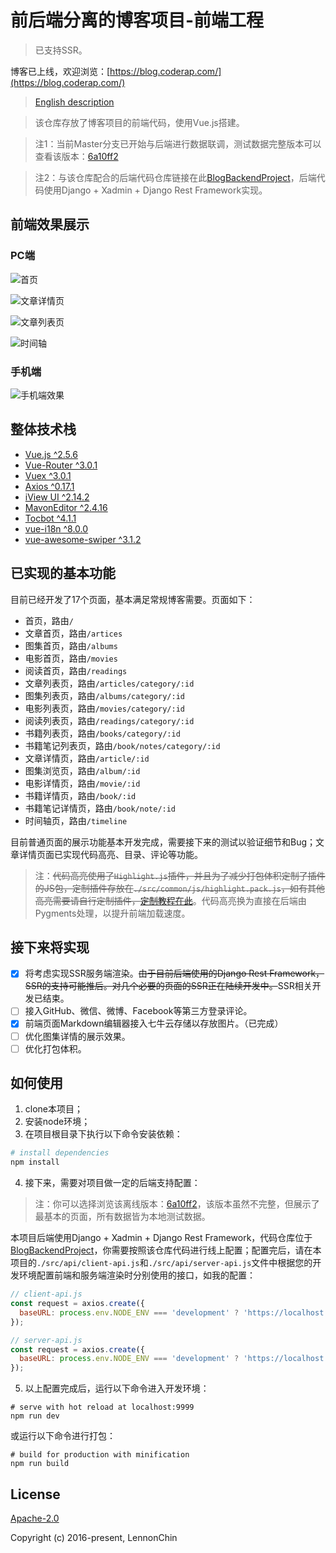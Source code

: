 # 前后端分离的博客项目-前端工程

> 已支持SSR。

博客已上线，欢迎浏览：[https://blog.coderap.com/](https://blog.coderap.com/)

> [English description](https://github.com/LennonChin/Blog-Frontend-Project/blob/master/README.md)

> 该仓库存放了博客项目的前端代码，使用Vue.js搭建。

> 注1：当前Master分支已开始与后端进行数据联调，测试数据完整版本可以查看该版本：[6a10ff2](https://github.com/LennonChin/Blog-Frontend-Project/tree/6a10ff207e413c02d7e5eb810409144a65450e27)

> 注2：与该仓库配合的后端代码仓库链接在此[BlogBackendProject](https://github.com/LennonChin/BlogBackendProject)，后端代码使用Django + Xadmin + Django Rest Framework实现。

## 前端效果展示

### PC端

![首页](https://github.com/LennonChin/Blog-Frontend-Project/blob/master/readme/exhibition/PC_1.gif)

![文章详情页](https://github.com/LennonChin/Blog-Frontend-Project/blob/master/readme/exhibition/PC_2.gif)

![文章列表页](https://github.com/LennonChin/Blog-Frontend-Project/blob/master/readme/exhibition/PC_3.gif)

![时间轴](https://github.com/LennonChin/Blog-Frontend-Project/blob/master/readme/exhibition/PC_4.gif)

### 手机端

![手机端效果](https://github.com/LennonChin/Blog-Frontend-Project/blob/master/readme/exhibition/MOBILE_1.png)

## 整体技术栈

- [Vue.js ^2.5.6](https://github.com/vuejs/vue)
- [Vue-Router ^3.0.1](https://github.com/vuejs/vue-router)
- [Vuex ^3.0.1](https://github.com/vuejs/vuex)
- [Axios ^0.17.1](https://github.com/axios/axios)
- [iView UI ^2.14.2](https://github.com/iview/iview)
- [MavonEditor ^2.4.16](https://github.com/hinesboy/mavonEditor)
- [Tocbot ^4.1.1](https://github.com/tscanlin/tocbot)
- [vue-i18n ^8.0.0](https://github.com/kazupon/vue-i18n)
- [vue-awesome-swiper ^3.1.2](https://github.com/surmon-china/vue-awesome-swiper)

## 已实现的基本功能

目前已经开发了17个页面，基本满足常规博客需要。页面如下：

- 首页，路由`/`
- 文章首页，路由`/artices`
- 图集首页，路由`/albums`
- 电影首页，路由`/movies`
- 阅读首页，路由`/readings`
- 文章列表页，路由`/articles/category/:id`
- 图集列表页，路由`/albums/category/:id`
- 电影列表页，路由`/movies/category/:id`
- 阅读列表页，路由`/readings/category/:id`
- 书籍列表页，路由`/books/category/:id`
- 书籍笔记列表页，路由`/book/notes/category/:id`
- 文章详情页，路由`/article/:id`
- 图集浏览页，路由`/album/:id`
- 电影详情页，路由`/movie/:id`
- 书籍详情页，路由`/book/:id`
- 书籍笔记详情页，路由`/book/note/:id`
- 时间轴页，路由`/timeline`

目前普通页面的展示功能基本开发完成，需要接下来的测试以验证细节和Bug；文章详情页面已实现代码高亮、目录、评论等功能。

> 注：~~代码高亮使用了`Highlight.js`插件，并且为了减少打包体积定制了插件的JS包，定制插件存放在`./src/common/js/highlight.pack.js`，如有其他高亮需要请自行定制插件，[定制教程在此](http://highlightjs.readthedocs.io/en/latest/building-testing.html)~~。代码高亮换为直接在后端由Pygments处理，以提升前端加载速度。

## 接下来将实现

- [x]  将考虑实现SSR服务端渲染。~~由于目前后端使用的Django Rest Framework，SSR的支持可能推后。对几个必要的页面的SSR正在陆续开发中。~~SSR相关开发已结束。
- [ ]  接入GitHub、微信、微博、Facebook等第三方登录评论。
- [x]  前端页面Markdown编辑器接入七牛云存储以存放图片。（已完成）
- [ ]  优化图集详情的展示效果。
- [ ]  优化打包体积。

## 如何使用

1. clone本项目；
2. 安装node环境；
3. 在项目根目录下执行以下命令安装依赖：

``` bash
# install dependencies
npm install
```

4. 接下来，需要对项目做一定的后端支持配置：

> 注：你可以选择浏览该离线版本：[6a10ff2](https://github.com/LennonChin/Blog-Frontend-Project/tree/6a10ff207e413c02d7e5eb810409144a65450e27)，该版本虽然不完整，但展示了最基本的页面，所有数据皆为本地测试数据。

本项目后端使用Django + Xadmin + Django Rest Framework，代码仓库位于[BlogBackendProject](https://github.com/LennonChin/BlogBackendProject)，你需要按照该仓库代码进行线上配置；配置完后，请在本项目的`./src/api/client-api.js`和`./src/api/server-api.js`文件中根据您的开发环境配置前端和服务端渲染时分别使用的接口，如我的配置：

```javascript
// client-api.js
const request = axios.create({
  baseURL: process.env.NODE_ENV === 'development' ? 'https://localhost:8000/api/' : 'https://blog.coderap.com/api/'
});

// server-api.js
const request = axios.create({
  baseURL: process.env.NODE_ENV === 'development' ? 'https://localhost:8000/api/' : 'http://localhost/api/'
});
```

5. 以上配置完成后，运行以下命令进入开发环境：

```shell
# serve with hot reload at localhost:9999
npm run dev
```

或运行以下命令进行打包：

```shell
# build for production with minification
npm run build
```

## License

[Apache-2.0](https://opensource.org/licenses/Apache-2.0)

Copyright (c) 2016-present, LennonChin

